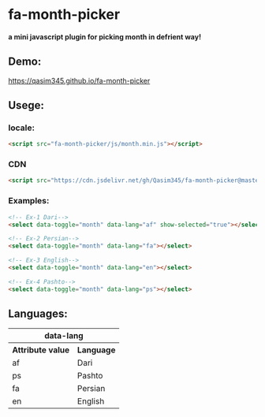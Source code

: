 # fa-month-picker
#### a mini javascript plugin for picking month in defrient way!
## Demo:
https://qasim345.github.io/fa-month-picker
## Usege:
### locale:
```html
<script src="fa-month-picker/js/month.min.js"></script>
```
### CDN
```html
<script src="https://cdn.jsdelivr.net/gh/Qasim345/fa-month-picker@master/js/month.min.js"></script>
```
### Examples:
```html
<!-- Ex-1 Dari-->
<select data-toggle="month" data-lang="af" show-selected="true"></select>

<!-- Ex-2 Persian-->
<select data-toggle="month" data-lang="fa"></select>

<!-- Ex-3 English-->
<select data-toggle="month" data-lang="en"></select>

<!-- Ex-4 Pashto-->
<select data-toggle="month" data-lang="ps"></select>
```

## Languages:
<table>
  <tr>
    <th colspan="2">data-lang</th>
  </tr>
  <tr>
    <th>Attribute value</th>
    <th>Language</th>
  </tr>
  <tr>
    <td>af</td>
    <td>Dari</td>
  </tr>
  <tr>
    <td>ps</td>
    <td>Pashto</td>
  </tr>
  <tr>
    <td>fa</td>
    <td>Persian</td>
  </tr>
  <tr>
    <td>en</td>
    <td>English</td>
  </tr>
</table>
